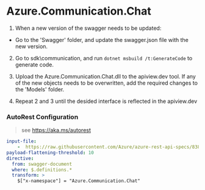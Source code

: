 # Azure.Communication.Chat
1. When a new version of the swagger needs to be updated:
- Go to the 'Swagger' folder, and update the swagger.json file with the new version.

2. Go to sdk\communication, and run `dotnet msbuild /t:GenerateCode` to generate code.

3. Upload the Azure.Communication.Chat.dll to the apiview.dev tool.
If any of the new objects needs to be overwritten, add the required changes to the 'Models' folder.

4. Repeat 2 and 3 until the desided interface is reflected in the apiview.dev 

### AutoRest Configuration
> see https://aka.ms/autorest

``` yaml
input-file:
    -  https://raw.githubusercontent.com/Azure/azure-rest-api-specs/838c5092f11e8ca26e262b1f1099d5c5cdfedc3f/specification/communication/data-plane/Microsoft.CommunicationServicesChat/preview/2020-09-21-preview2/communicationserviceschat.json
payload-flattening-threshold: 10
directive:
  from: swagger-document
  where: $.definitions.*
  transform: >
    $["x-namespace"] = "Azure.Communication.Chat"
```
